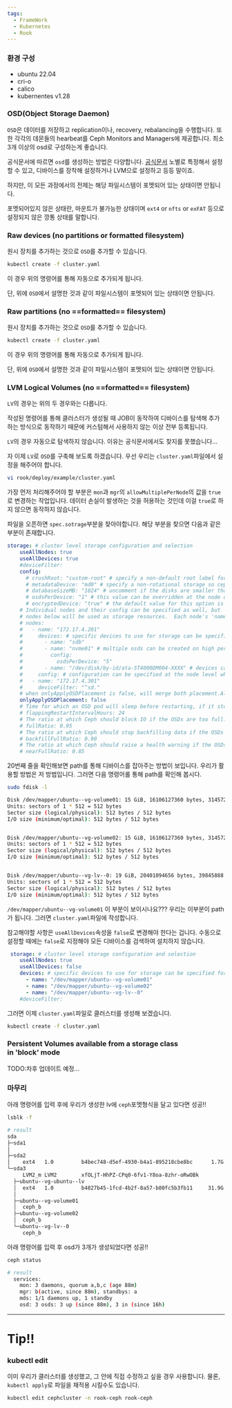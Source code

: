 ```yaml
---
tags:
  - FrameWork
  - Kubernetes
  - Rook
---
```

### 환경 구성
* ubuntu 22.04
* cri-o
* calico
* kubernentes v1.28

### OSD(Object Storage Daemon)
`OSD`은 데이터를 저장하고 replication이나, recovery, rebalancing을 수행합니다.
또한 각각의 데몬들의 hearbeat를 Ceph Monitors and Managers에 제공합니다.
최소 3개 이상의 osd로 구성하는게 좋습니다.

공식문서에 따르면 `osd`를 생성하는 방법은 다양합니다. [공식문서](https://rook.io/docs/rook/latest-release/Getting-Started/quickstart/?h=lvm#prerequisites)
노별로 특정해서 설정할 수 있고, 디바이스를 장착해 설정하거나 LVM으로 설정하고 등등 말이죠.

하지만, 이 모든 과정에서의 전제는 해당 파일시스템이 포멧되어 있는 상태이면 안됩니다.

포멧되어있지 않은 상태란, 마운트가 불가능한 상태이며 `ext4` or `nfts` or `exFAT` 등으로 설정되지 않은 깡통 상태를 말합니다.

### Raw devices (no partitions or formatted filesystem)
원시 장치를 추가하는 것으로 `OSD`를 추가할 수 있습니다.

```bash
kubectl create -f cluster.yaml
```

이 경우 위의 명령어를 통해 자동으로 추가되게 됩니다.

단, 위에 `OSD`에서 설명한 것과 같이 파일시스템이 포멧되어 있는 상태이면 안됩니다.

### Raw partitions (no ==formatted== filesystem)
원시 장치를 추가하는 것으로 `OSD`를 추가할 수 있습니다.

```bash
kubectl create -f cluster.yaml
```

이 경우 위의 명령어를 통해 자동으로 추가되게 됩니다.

단, 위에 `OSD`에서 설명한 것과 같이 파일시스템이 포멧되어 있는 상태이면 안됩니다.

### LVM Logical Volumes (no ==formatted== filesystem)
`LV`의 경우는 위의 두 경우와는 다릅니다.

작성된 명령어를 통해 클러스터가 생성될 때 JOB이 동작하여 디바이스를 탐색해 추가하는 방식으로 동작하기 때문에 커스텀해서 사용하지 않는 이상 전부 등록됩니다.

`LV`의 경우 자동으로 탐색하지 않습니다. 이유는 공식문서에서도 찾지를 못했습니다...

자 이제 `LV`로 `OSD`를 구축해 보도록 하겠습니다.
우선 우리는 `cluster.yaml`파일에서 설정을 해주어야 합니다.

```bash
vi rook/deploy/example/cluster.yaml
```

가장 먼저 처리해주어야 할 부분은 `mon`과 `mgr`의 `allowMultiplePerNode`의 값을 `true`로 변경하는 작업입니다. 데이터 손실이 발생하는 것을 허용하는 것인데 이걸 `true`로 하지 않으면 동작하지 않습니다.

파일을 오픈하면 `spec.sotrage`부분을 찾아야합니다.
해당 부분을 찾으면 다음과 같은 부분이 존재합니다.

```yaml
storage: # cluster level storage configuration and selection
    useAllNodes: true
    useAllDevices: true
    #deviceFilter:
    config:
      # crushRoot: "custom-root" # specify a non-default root label for the CRUSH map
      # metadataDevice: "md0" # specify a non-rotational storage so ceph-volume will use it as block db device of bluestore.
      # databaseSizeMB: "1024" # uncomment if the disks are smaller than 100 GB
      # osdsPerDevice: "1" # this value can be overridden at the node or device level
      # encryptedDevice: "true" # the default value for this option is "false"
    # Individual nodes and their config can be specified as well, but 'useAllNodes' above must be set to false. Then, only the named
    # nodes below will be used as storage resources.  Each node's 'name' field should match their 'kubernetes.io/hostname' label.
    # nodes:
    #   - name: "172.17.4.201"
    #     devices: # specific devices to use for storage can be specified for each node
    #       - name: "sdb"
    #       - name: "nvme01" # multiple osds can be created on high performance devices
    #         config:
    #           osdsPerDevice: "5"
    #       - name: "/dev/disk/by-id/ata-ST4000DM004-XXXX" # devices can be specified using full udev paths
    #     config: # configuration can be specified at the node level which overrides the cluster level config
    #   - name: "172.17.4.301"
    #     deviceFilter: "^sd."
    # when onlyApplyOSDPlacement is false, will merge both placement.All() and placement.osd
    onlyApplyOSDPlacement: false
    # Time for which an OSD pod will sleep before restarting, if it stopped due to flapping
    # flappingRestartIntervalHours: 24
    # The ratio at which Ceph should block IO if the OSDs are too full. The default is 0.95.
    # fullRatio: 0.95
    # The ratio at which Ceph should stop backfilling data if the OSDs are too full. The default is 0.90.
    # backfillFullRatio: 0.90
    # The ratio at which Ceph should raise a health warning if the OSDs are almost full. The default is 0.85.
    # nearFullRatio: 0.85
```

20번째 줄을 확인해보면 path를 통해 디바이스를 잡아주는 방법이 보입니다.
우리가 활용할 방법은 저 방법입니다. 그러면 다음 명령어롤 통해 path를 확인해 봅시다.

```bash
sudo fdisk -l

Disk /dev/mapper/ubuntu--vg-volume01: 15 GiB, 16106127360 bytes, 31457280 sectors
Units: sectors of 1 * 512 = 512 bytes
Sector size (logical/physical): 512 bytes / 512 bytes
I/O size (minimum/optimal): 512 bytes / 512 bytes


Disk /dev/mapper/ubuntu--vg-volume02: 15 GiB, 16106127360 bytes, 31457280 sectors
Units: sectors of 1 * 512 = 512 bytes
Sector size (logical/physical): 512 bytes / 512 bytes
I/O size (minimum/optimal): 512 bytes / 512 bytes


Disk /dev/mapper/ubuntu--vg-lv--0: 19 GiB, 20401094656 bytes, 39845888 sectors
Units: sectors of 1 * 512 = 512 bytes
Sector size (logical/physical): 512 bytes / 512 bytes
I/O size (minimum/optimal): 512 bytes / 512 bytes
```

`/dev/mapper/ubuntu--vg-volume01` 이 부분이 보이시나요???
우리는 이부분이 path가 됩니다.
그러면 `cluster.yaml`파일에 작성합니다.

참고해야할 사항은 `useAllDevices`속성을 `false`로 변경해야 한다는 겁니다.
수동으로 설정할 때에는 `false`로 지정해야 모든 디바이스를 검색하여 설치하지 않습니다.

```yaml
 storage: # cluster level storage configuration and selection
    useAllNodes: true
    useAllDevices: false
    devices: # specific devices to use for storage can be specified for each node
      - name: "/dev/mapper/ubuntu--vg-volume01"
      - name: "/dev/mapper/ubuntu--vg-volume02"
      - name: "/dev/mapper/ubuntu--vg-lv--0"
    #deviceFilter:
```

그러면 이제 `cluster.yaml`파일로 클러스터를 생성해 보겠습니다.

```bash
kubectl create -f cluster.yaml
```

### Persistent Volumes available from a storage class in 'block' mode
TODO:차후 업데이트 예정...

### 마무리
아래 명령어를 입력 후에 우리가 생성한 lv에 `ceph`포멧형식을 달고 있다면 성공!!

```bash
lsblk -f

# result
sda
├─sda1
│
├─sda2
│    ext4   1.0         b4bec748-d5ef-4930-b4a1-895218cbe8bc      1.7G     7% /boot
└─sda3
     LVM2_m LVM2        xfOLjT-HhPZ-CPq0-6fv1-Y8oa-8zhr-oRwOBk
  ├─ubuntu--vg-ubuntu--lv
  │  ext4   1.0         b4827b45-1fcd-4b2f-8a57-b80fc5b3fb11     31.9G    28% /var/lib/containers/storage/overlay
  │                                                                           /
  ├─ubuntu--vg-volume01
  │  ceph_b
  ├─ubuntu--vg-volume02
  │  ceph_b
  └─ubuntu--vg-lv--0
     ceph_b
```

아래 명령어를 입력 후 osd가 3개가 생성되었다면 성공!!

```bash
ceph status

# result
  services:
    mon: 3 daemons, quorum a,b,c (age 88m)
    mgr: b(active, since 88m), standbys: a
    mds: 1/1 daemons up, 1 standby
    osd: 3 osds: 3 up (since 88m), 3 in (since 16h)
```

---
# Tip!!
### kubectl edit
이미 우리가 클러스터를 생성했고, 그 안에 직접 수정하고 싶을 경우 사용합니다.
물론, `kubectl apply`로 파일을 재적용 시킬수도 있습니다.

```bash
kubectl edit cephcluster -n rook-ceph rook-ceph
```